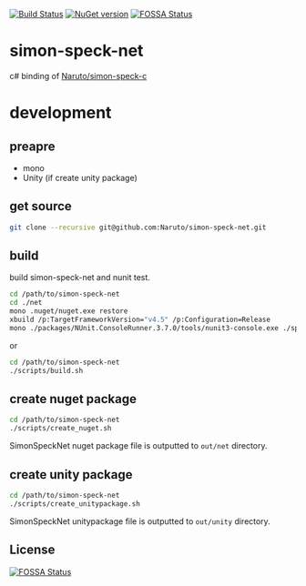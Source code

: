 [![Build Status](https://travis-ci.org/Naruto/simon-speck-net.svg?branch=develop)](https://travis-ci.org/Naruto/simon-speck-net?branch=develop)
[![NuGet version](https://badge.fury.io/nu/simonspecknet.svg)](https://badge.fury.io/nu/simonspecknet)
[![FOSSA Status](https://app.fossa.io/api/projects/git%2Bgithub.com%2FNaruto%2Fsimon-speck-net.svg?type=shield)](https://app.fossa.io/projects/git%2Bgithub.com%2FNaruto%2Fsimon-speck-net?ref=badge_shield)
# simon-speck-net

c# binding of [Naruto/simon-speck-c](https://github.com/Naruto/simon-speck-c)


# development
## preapre

- mono
- Unity (if create unity package)

## get source

```bash
git clone --recursive git@github.com:Naruto/simon-speck-net.git
```

## build

build simon-speck-net and nunit test.

```bash
cd /path/to/simon-speck-net
cd ./net
mono .nuget/nuget.exe restore
xbuild /p:TargetFrameworkVersion="v4.5" /p:Configuration=Release
mono ./packages/NUnit.ConsoleRunner.3.7.0/tools/nunit3-console.exe ./speckTest/bin/Release/speckTest.dll
```

or

```bash
cd /path/to/simon-speck-net
./scripts/build.sh
```

## create nuget package

```bash
cd /path/to/simon-speck-net
./scripts/create_nuget.sh
```

SimonSpeckNet nuget package file is outputted to `out/net` directory.

## create unity package

```bash
cd /path/to/simon-speck-net
./scripts/create_unitypackage.sh
```

SimonSpeckNet unitypackage file is outputted to `out/unity` directory.


## License
[![FOSSA Status](https://app.fossa.io/api/projects/git%2Bgithub.com%2FNaruto%2Fsimon-speck-net.svg?type=large)](https://app.fossa.io/projects/git%2Bgithub.com%2FNaruto%2Fsimon-speck-net?ref=badge_large)